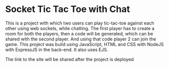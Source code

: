 # Socket Tic Tac Toe with Chat

This is a project with which two users can play tic-tac-toe against each other using web sockets, while chatting. The first player has to create a room for both the players, then a code will be generated, which can be shared with the second player. And using that code player 2 can join the game. This project was build using JavaScript, HTML and CSS with NodeJS with ExpressJS in the back-end. It also uses EJS.

The link to the site will be shared after the project is deployed
